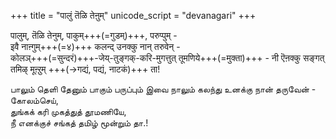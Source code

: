 +++
title = "पालुं तॆळि तेऩुम्"
unicode_script = "devanagari"
+++

पालुम्, तॆळि तेनुम्, पाकुम्+++(=गुडम्)+++, परुप्पुम् -  
इवै नाऩ्गुम्+++(=४)+++ कलन्द् उनक्कु नान् तरुवेन् -  
कोलञ्+++(=सुन्दरं)+++-जेय्-तुङ्गक्-करि-मुगत्तुत् तूमणिये+++(=मुक्ता)+++ - नी ऎऩक्कु 
सङ्गत् तमिऴ् मूऩ्ऱुम् +++(→गद्यं, पद्यं, नाटकं)+++ ता!

பாலும் தெளி தேனும் பாகும் பருப்பும் இவை
நாலும் கலந்து உனக்கு நான் தருவேன் -  கோலம்செய்,  
துங்கக் கரி முகத்துத் தூமணியே,  
நீ எனக்குச் சங்கத் தமிழ் மூன்றும் தா.!
